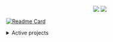 

<p align="center">
<img src="https://cdn.discordapp.com/attachments/767410616373346314/908825838680678470/2021-07-16_13.59.58_1.png">
	
<img src="https://readme-typing-svg.herokuapp.com?color=F52486&center=true&width=800&lines=Howdy+Miners!">

	
[![Readme Card](https://github-readme-stats.vercel.app/api/pin/?username=taggernation&repo=armorswap&theme=radical&bg_color=45,e42283,22075d&hide_border=true&title_color=FFFFFF&border_radius=25
)](https://github.com/taggernation/ArmorSwap)
	
<details> 
	<summary>Active projects</summary>
	<br>
	<ul>
	<li>Armor Swap
			<ul>
				<li><a href="https://github.com/taggernation/ArmorSwap">GitHub</a></li>
				<li><a href="https://www.spigotmc.org/resources/armorswap-swap-items-by-right-clicking.97332/">Spigot</a></li>
			</ul>
	</li>
  <li>Particle to text
			<ul>
				<li><a href="https://github.com/taggernation/ParticleToText">GitHub</a></li>
				<li>Spigot - Soon™️</li>
			</ul>
	</li>
		</ul>
</details>
	

  

</p>
